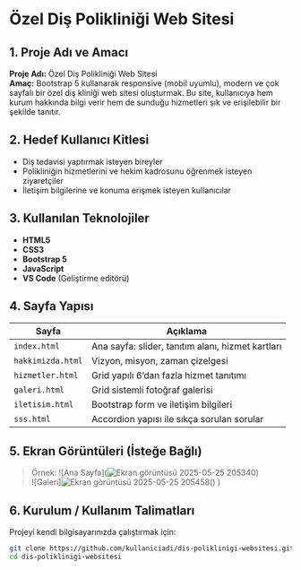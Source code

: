# Özel Diş Polikliniği Web Sitesi

## 1. Proje Adı ve Amacı

**Proje Adı:** Özel Diş Polikliniği Web Sitesi  
**Amaç:** Bootstrap 5 kullanarak responsive (mobil uyumlu), modern ve çok sayfalı bir özel diş kliniği web sitesi oluşturmak. Bu site, kullanıcıya hem kurum hakkında bilgi verir hem de sunduğu hizmetleri şık ve erişilebilir bir şekilde tanıtır.

## 2. Hedef Kullanıcı Kitlesi

- Diş tedavisi yaptırmak isteyen bireyler
- Polikliniğin hizmetlerini ve hekim kadrosunu öğrenmek isteyen ziyaretçiler
- İletişim bilgilerine ve konuma erişmek isteyen kullanıcılar

## 3. Kullanılan Teknolojiler

- **HTML5**
- **CSS3**
- **Bootstrap 5**
- **JavaScript**
- **VS Code** (Geliştirme editörü)

## 4. Sayfa Yapısı

| Sayfa             | Açıklama                                          |
| ----------------- | ------------------------------------------------- |
| `index.html`      | Ana sayfa: slider, tanıtım alanı, hizmet kartları |
| `hakkimizda.html` | Vizyon, misyon, zaman çizelgesi                   |
| `hizmetler.html`  | Grid yapılı 6’dan fazla hizmet tanıtımı           |
| `galeri.html`     | Grid sistemli fotoğraf galerisi                   |
| `iletisim.html`   | Bootstrap form ve iletişim bilgileri              |
| `sss.html`        | Accordion yapısı ile sıkça sorulan sorular        |

## 5. Ekran Görüntüleri (İsteğe Bağlı)

> Örnek:
> ![Ana Sayfa](![Ekran görüntüsü 2025-05-25 205340](https://github.com/user-attachments/assets/f00cd817-b426-4442-8f84-1ce121121f7b))  
> ![Galeri]![Ekran görüntüsü 2025-05-25 205458](https://github.com/user-attachments/assets/5d11746a-03a8-4330-a6df-c215a01e22e2)()
)  

## 6. Kurulum / Kullanım Talimatları

Projeyi kendi bilgisayarınızda çalıştırmak için:

```bash
git clone https://github.com/kullaniciadi/dis-poliklinigi-websitesi.git
cd dis-poliklinigi-websitesi
```


